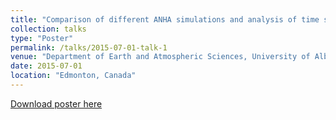 ```yaml
---
title: "Comparison of different ANHA simulations and analysis of time series for straits near Greenland"
collection: talks
type: "Poster"
permalink: /talks/2015-07-01-talk-1
venue: "Department of Earth and Atmospheric Sciences, University of Alberta"
date: 2015-07-01
location: "Edmonton, Canada"
---
```


[Download poster here](http://yanxu-chen.github.io/files/Poster_UAlberta.pdf)
